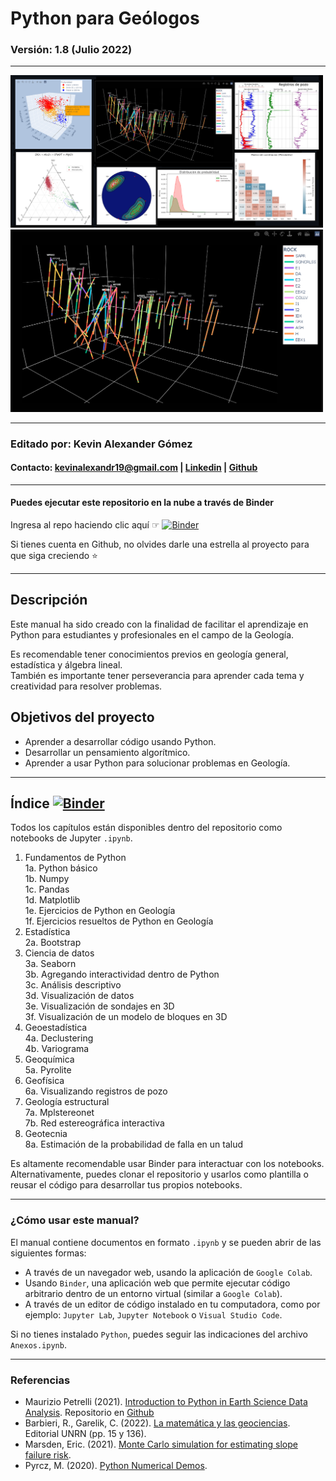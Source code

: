 # Python para Geólogos
### **Versión: 1.8 (Julio 2022)**
***

<p float="left">
  <img src="notebooks/resources/portada.png" alt="portada" width="500"/>
  <img src="notebooks/resources/drillhole_3d.png" alt="portada" width="500"/>
</p>

***

### **Editado por: Kevin Alexander Gómez**
#### Contacto: kevinalexandr19@gmail.com | [Linkedin](https://www.linkedin.com/in/kevin-alexander-g%C3%B3mez-2b0263111/) | [Github](https://github.com/kevinalexandr19)
***
#### Puedes ejecutar este repositorio en la nube a través de Binder
Ingresa al repo haciendo clic aquí ☞ [![Binder](https://mybinder.org/badge_logo.svg)](https://mybinder.org/v2/gh/kevinalexandr19/manual-python-geologia/main?labpath=notebooks%2F0_inicio.ipynb)

Si tienes cuenta en Github, no olvides darle una estrella al proyecto para que siga creciendo ⭐

***
## Descripción
Este manual ha sido creado con la finalidad de facilitar el aprendizaje en Python para estudiantes y profesionales en el campo de la Geología.

Es recomendable tener conocimientos previos en geología general, estadística y álgebra lineal.\
También es importante tener perseverancia para aprender cada tema y creatividad para resolver problemas.


## Objetivos del proyecto
- Aprender a desarrollar código usando Python.
- Desarrollar un pensamiento algorítmico.
- Aprender a usar Python para solucionar problemas en Geología.


***
## **Índice** [![Binder](https://mybinder.org/badge_logo.svg)](https://mybinder.org/v2/gh/kevinalexandr19/manual-python-geologia/main?labpath=notebooks%2F0_inicio.ipynb)
Todos los capítulos están disponibles dentro del repositorio como notebooks de Jupyter `.ipynb`.

1. Fundamentos de Python\
  1a. Python básico\
  1b. Numpy\
  1c. Pandas\
  1d. Matplotlib\
  1e. Ejercicios de Python en Geología\
  1f. Ejercicios resueltos de Python en Geología
2. Estadística\
  2a. Bootstrap
3. Ciencia de datos\
  3a. Seaborn\
  3b. Agregando interactividad dentro de Python\
  3c. Análisis descriptivo\
  3d. Visualización de datos\
  3e. Visualización de sondajes en 3D\
  3f. Visualización de un modelo de bloques en 3D
4. Geoestadística\
  4a. Declustering\
  4b. Variograma
5. Geoquímica\
  5a. Pyrolite
6. Geofísica\
  6a. Visualizando registros de pozo
7. Geología estructural\
  7a. Mplstereonet\
  7b. Red estereográfica interactiva
8. Geotecnia\
  8a. Estimación de la probabilidad de falla en un talud

Es altamente recomendable usar Binder para interactuar con los notebooks.\
Alternativamente, puedes clonar el repositorio y usarlos como plantilla o reusar el código para desarrollar tus propios notebooks.




***
### ¿Cómo usar este manual?
El manual contiene documentos en formato `.ipynb` y se pueden abrir de las siguientes formas:
- A través de un navegador web, usando la aplicación de `Google Colab`.
- Usando `Binder`, una aplicación web que permite ejecutar código arbitrario dentro de un entorno virtual (similar a `Google Colab`).
- A través de un editor de código instalado en tu computadora, como por ejemplo: `Jupyter Lab`, `Jupyter Notebook` o `Visual Studio Code`.

Si no tienes instalado `Python`, puedes seguir las indicaciones del archivo `Anexos.ipynb`.

***
### Referencias
- Maurizio Petrelli (2021). [Introduction to Python in Earth Science Data Analysis](https://link.springer.com/book/10.1007/978-3-030-78055-5). Repositorio en [Github](https://github.com/petrelli-m/python_earth_science_book)
- Barbieri, R., Garelik, C. (2022). [La matemática y las geociencias](https://editorial.unrn.edu.ar/index.php/catalogo/346/view_bl/62/lecturas-de-catedra/106/la-matematica-y-las-geociencias?tab=getmybooksTab&is_show_data=1). Editorial UNRN (pp. 15 y 136).
- Marsden, Eric. (2021). [Monte Carlo simulation for estimating slope failure risk](https://risk-engineering.org/notebook/monte-carlo-slope-stability.html).
- Pyrcz, M. (2020). [Python Numerical Demos](https://github.com/GeostatsGuy/PythonNumericalDemos).









